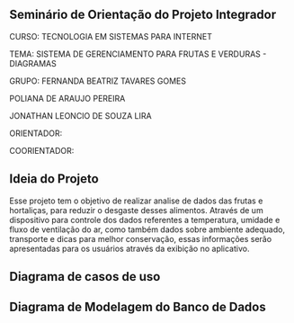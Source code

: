 ## Seminário de Orientação do Projeto Integrador
CURSO: TECNOLOGIA EM SISTEMAS PARA INTERNET

TEMA: SISTEMA DE GERENCIAMENTO PARA FRUTAS E VERDURAS - DIAGRAMAS

GRUPO: 
 FERNANDA BEATRIZ TAVARES GOMES

 POLIANA DE ARAUJO PEREIRA

 JONATHAN LEONCIO DE SOUZA LIRA
 
ORIENTADOR:

COORIENTADOR:

 
 ## Ideia do Projeto

 Esse projeto tem o objetivo de realizar analise de dados das frutas e hortaliças, para reduzir o desgaste desses alimentos. Através de um dispositivo para controle dos dados referentes a temperatura, umidade e fluxo de ventilação do ar, como também dados sobre ambiente adequado, transporte e dicas para melhor conservação, essas informações serão apresentadas para os usuários através da exibição no aplicativo.
 
 ## Diagrama de casos de uso
 

 
 
 ## Diagrama de Modelagem do Banco de Dados 
